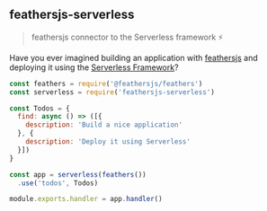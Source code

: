 ## feathersjs-serverless

> feathersjs connector to the Serverless framework ⚡️

Have you ever imagined building an application with [feathersjs](https://feathersjs.com/) and deploying it using the [Serverless Framework](https://serverless.com/)?

``` javascript
const feathers = require('@feathersjs/feathers')
const serverless = require('feathersjs-serverless')

const Todos = {
  find: async () => ([{
    description: 'Build a nice application'
  }, {
    description: 'Deploy it using Serverless'
  }])
}

const app = serverless(feathers())
  .use('todos', Todos)

module.exports.handler = app.handler()
```
